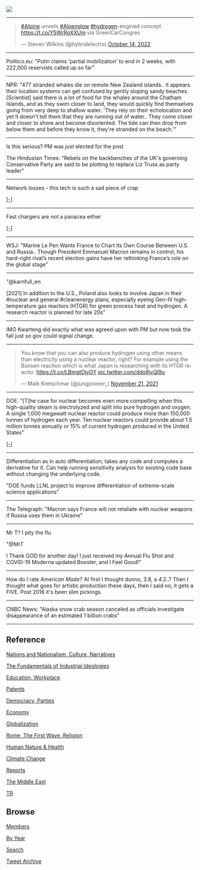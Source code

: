 <img src="https://drive.google.com/uc?export=view&id=1B2wf9R7AMH1d7Vw6e2mucLbIQ5NSjir7"/>

---

<blockquote class="twitter-tweet"><p lang="en" dir="ltr"><a href="https://twitter.com/hashtag/Alpine?src=hash&amp;ref_src=twsrc%5Etfw">#Alpine</a> unveils <a href="https://twitter.com/hashtag/Alpenglow?src=hash&amp;ref_src=twsrc%5Etfw">#Alpenglow</a> <a href="https://twitter.com/hashtag/hydrogen?src=hash&amp;ref_src=twsrc%5Etfw">#hydrogen</a>-engined concept <a href="https://t.co/Y5WrRqXXUm">https://t.co/Y5WrRqXXUm</a> via GreenCarCongres</p>&mdash; Steven Wilkins (@hybridelectro) <a href="https://twitter.com/hybridelectro/status/1580854207749718016?ref_src=twsrc%5Etfw">October 14, 2022</a></blockquote> <script async src="https://platform.twitter.com/widgets.js" charset="utf-8"></script>

---

Politico.eu: "Putin claims ‘partial mobilization’ to end in 2 weeks,
with 222,000 reservists called up so far"

---

NPR: "477 stranded whales die on remote New Zealand islands.. it
appears their location systems can get confused by gently sloping
sandy beaches. [Scientist] said there is a lot of food for the whales
around the Chatham Islands, and as they swim closer to land, they
would quickly find themselves going from very deep to shallow water.
'They rely on their echolocation and yet it doesn't tell them that
they are running out of water.. They come closer and closer to shore
and become disoriented. The tide can then drop from below them and
before they know it, they're stranded on the beach.'"

---

Is this serious? PM was *just* elected for the post

The Hindustan Times: "Rebels on the backbenches of the UK's governing
Conservative Party are said to be plotting to replace Liz Truss as
party leader"

---

Network losses - this tech is such a sad piece of crap

[[-]](2022/10/grid-fuse.html#losses)

---

Fast chargers are not a panacea either

[[-]](2022/10/grid-fuse.html#fastcharger)

---

WSJ: "Marine Le Pen Wants France to Chart Its Own Course Between
U.S. and Russia.. Though President Emmanuel Macron remains in control,
his hard-right rival’s recent election gains have her rethinking
France’s role on the global stage"

---

"@karnfull_en

[2021] In addition to the U.S., Poland also looks to involve Japan in
their \#nuclear and general #cleanenergy plans, especially eyeing
Gen-IV high-temperature gas reactors (HTGR) for green process heat and
hydrogen. A research reactor is planned for late 20s"

---

IMO Kwarteng did exactly what was agreed upon with PM but now took the
fall just so gov could signal change.

---

<blockquote class="twitter-tweet" data-conversation="none"><p lang="en" dir="ltr">You know that you can also produce hydrogen using other means than electricity using a nuclear reactor, right? For example using the Bunsen reaction which is what Japan is researching with its HTGR reactor. <a href="https://t.co/LBmgtOjyGY">https://t.co/LBmgtOjyGY</a> <a href="https://t.co/ddo8jvQI9u">pic.twitter.com/ddo8jvQI9u</a></p>&mdash; Maik Kretschmar (@jungpionier_) <a href="https://twitter.com/jungpionier_/status/1462391048534167556?ref_src=twsrc%5Etfw">November 21, 2021</a></blockquote> <script async src="https://platform.twitter.com/widgets.js" charset="utf-8"></script>

---

DOE: "[T]he case for nuclear becomes even more compelling when this
high-quality steam is electrolyzed and split into pure hydrogen and
oxygen. A single 1,000 megawatt nuclear reactor could produce more
than 150,000 tonnes of hydrogen each year. Ten nuclear reactors could
provide about 1.5 million tonnes annually or 15% of current hydrogen
produced in the United States"

[[-]](https://www.energy.gov/ne/articles/could-hydrogen-open-new-markets-nuclear)

---

Differentiation as in auto differentiation; takes any code and
computes a derivative for it. Can help running sensitivity analysis
for existing code base without changing the underlying code.

"DOE funds LLNL project to improve differentiation of extreme-scale
science applications"

---

The Telegraph: "Macron says France will not retaliate with nuclear
weapons if Russia uses them in Ukraine"

---

Mr T? I pity the flu

"@MrT

I Thank GOD for another day! I just received my Annual Flu Shot and
COVID-19 Moderna updated Booster, and I Feel Good!"

---

How do I rate *American Made*? At first I thought dunno, 3.8, a 4.2..?
Then I thought what goes for artistic production these days, then I
said no, it gets a FIVE. Post 2016 it's been slim pickings.

---

CNBC News: "Alaska snow crab season canceled as officials investigate
disappearance of an estimated 1 billion crabs"

---

## Reference

[Nations and Nationalism, Culture, Narratives](2013/02/nations-and-nationalism.html)

[The Fundamentals of Industrial Ideologies](2011/04/fundamentals-of-industrial-ideologies.html)

[Education, Workplace](2017/09/education-workplace.html)

[Patents](2018/09/patents.html)

[Democracy, Parties](2016/11/democracy.html)

[Economy](2018/05/economy.html)

[Globalization](2018/09/globalization.html)

[Rome, The First Wave, Religion](2017/12/rome.html)

[Human Nature & Health](2020/07/human-nature.html)

[Climate Change](2018/12/climate.html)

[Reports](2019/05/reports.html)

[The Middle East](2019/07/middleeast.html)

[TR](../tr)

## Browse

[Members](2022/08/members.html)

[By Year](years.html)

[Search](search.html)

[Tweet Archive](tweets/index.html)


